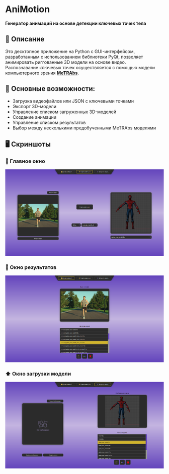 # AniMotion  
**Генератор анимаций на основе детекции ключевых точек тела**

## 📖 Описание  
Это десктопное приложение на Python с GUI-интерфейсом, разработанным с использованием библиотеки PyQt, позволяет анимировать риггованные 3D модели на основе видео.  
Распознавание ключевых точек осуществляется с помощью модели компьютерного зрения [**MeTRAbs**](https://github.com/isarandi/metrabs/tree/master?tab=readme-ov-file#metrabs-absolute-3d-human-pose-estimator).

## 🔧 Основные возможности:

- Загрузка видеофайлов или JSON с ключевыми точками  
- Экспорт 3D-модели  
- Управление списком загруженных 3D-моделей  
- Создание анимации  
- Управление списком результатов  
- Выбор между несколькими предобученными MeTRAbs моделями  

## 🖥️ Скриншоты

### 🧭 Главное окно
![Главное окно](Source/Images/screenshot_main.png)

### 📂 Окно результатов
![Окно результатов](Source/Images/screenshot_results.png)

### ⬆️ Окно загрузки модели
![Окно загрузки модели](Source/Images/screenshot_model_upload.png)
